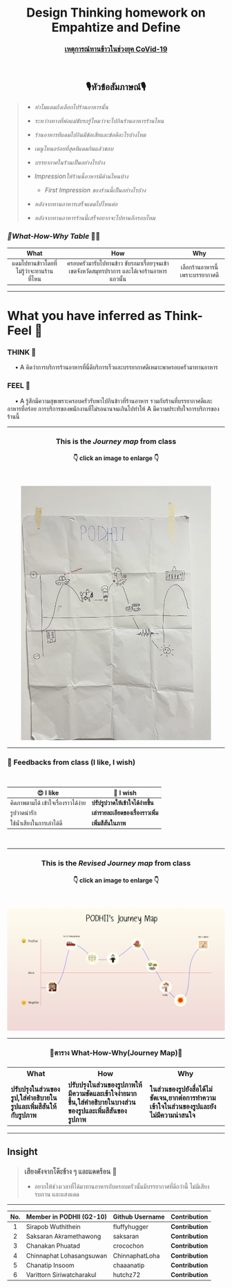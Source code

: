 <!--Header of the Project (h1)-->
<h1 align="center">Design Thinking homework on Empahtize and Define</h1>
<!--Name of the Story (h3)-->
<h3 align="center"><a href="https://github.com/ChinnaphatLoha/g2-10-PODHII/issues/46#issue-1376804920">เหตุการณ์ทานข้าวในช่วงยุค CoVid-19</a></h3><br>
<!--Questions asked during the interview-->

<h2 align='center'>🎙️หัวข้อสัมภาษณ์🎙️</h2>

> - _ทำไมแดมถึงเลือกไปร้านอาหารนั้น_
>
> - _ระหว่างทางที่พ่อแม่ขับรถรู้ไหมว่าจะไปกินร้านอาหารร้านไหน_
>
> - _ร้านอาหารทีแดมไปกินมีข้อเสียและข้อดีอะไรบ้างไหม_
>
> - _เมนูไหนอร่อยที่สุดทีแดมกินแล้วชอบ_
>
> - _บรรยากาศในร้านเป็นอย่างไรบ้าง_
>
> - _Impressionให้ร้านนี้อาหารมีด้านไหนบ้าง_
>    - _First Impression ของร้านนี้เป็นอย่างไรบ้าง_
>
> - _หลังจากทานอาหารเสร็จแดมไปไหนต่อ_
>
> - _หลังจากทานอาหารร้านนี้เสร็จอยากจะไปทานอีกรอบไหม_

<!--Summary of interview as What-how-why table-->
### _🔸What-How-Why Table_ 🚗💨
__What__ | __How__ | __Why__ |
:---:|:---:|:---:|
แดมไปทานข้าวโดยที่ไม่รู้ว่าจะทานร้านที่ไหน | ครอบครัวมารับไปทานข้าว ขับรถมาเรื่อยๆจนเข้าเขตจังหวัดสมุทรปราการ และได้เจอร้านอาหารแถวนั้น | เลือกร้านอาหารนี้เพราะบรรยากาศดี |
---
<!--What you have inferred as Think-Feel-->
<h1>What you have inferred as Think-Feel 💙</h1>

### THINK 💜
<p>
 &emsp; • A คิดว่าการบริการร้านอาหารที่นี่ดีบริการเร็วและบรรยากาศดีเหมาะพาครอบครัวมาทานอาหาร
</p>
  
### FEEL 🤎
<p>
 &emsp; • A รู้สึกมีความสุขเพราะครอบครัวรับพาไปกินข้าวที่ร้านอาหาร รวมกับร้านที่บรรยากาศดีและอาหารที่อร่อย การบริการของพนักงานที่ไม่รอนานจนเกินไปทำให้ A มีความประทับใจการบริการของร้านนี้
</p>
<hr></hr>


<!--Journey map from class (ratio 11/14)-->
<h3 align="center">This is the <em><b>Journey map</b></em> from class</h3>
<h4 align="center">👇 click an image to enlarge 👇</h4>
<br>
<p align="center">
  <img src="img/Journey_map_origin.jpg" alt="Journey map from class" width="440px" height"800px">
</p>

---
<!--Summary/lessons learned from in class presentation and feedback (I like, I wish)-->
### 💬 Feedbacks from class (I like, I wish)

<br>

😍 I like | 🤔 I wish
------|------
คิดภาพตามได้ เข้าใจเรื่องราวได้ง่าย | **ปรัปรูปวาดให้เข้าใจได้ง่ายขึ้น**
รูปวาดน่ารัก | **เล่ารายละเอียดของเรื่องราวเพิ่ม**
ใช้นํ้าเสียงในการเล่าได้ดี | **เพิ่มสีสันในภาพ**

<br>

---
<!--Revised Journey map, What-how-why, and/or Think-Feel-->
<h3 align="center">This is the <em><b>Revised Journey map</b></em> from class</h3>
<h4 align="center">👇 click an image to enlarge 👇</h4>
<br>
<p align="center">
  <img src="img/journeymap-final.png" alt="Journey map from class" width="840px" height"440px">
</p>
<hr></hr>
<h3 align="center">💞ตาราง What-How-Why(Journey Map)💞<h3>

<table>
  <tr>
    <th>What</th>
    <th>How</th>
    <th>Why</th>
  </tr>
  <tr>
    <td>ปรับปรุงในส่วนของรูป,ใส่คำอธิบายในรูปและเพิ่มสีสันให้กับรูปภาพ</td>
    <td>ปรับปรุงในส่วนของรูปภาพให้มีความชัดและเข้าใจง่ายมากขึ้น,ใส่คำอธิบายในบางส่วนของรูปและเพิ่มสีสันของรูปภาพ</td>
    <td>ในส่วนของรูปยังสื่อได้ไม่ชัดเจน,ยากต่อการทำความเข้าใจในส่วนของรูปและยังไม่มีความน่าสนใจ</td>
  </tr>
</table>
<hr></hr>

<!--Identified insights-->
 
## Insight

> ### เสียงดังจากโต๊ะข้าง ๆ และแดดร้อน 😤
> - อยากให้ช่วงเวลาที่ได้มาทานอาหารกับครอบครัวนั้นมีบรรยากาศที่ดีกว่านี้ ไม่มีเสียงรบกวน และแสงแดด
 
---
<!--PoV statement-->

<!--Each team member's contribution in this assignment-->
No. | Member in PODHII (G2-10) | Github Username | Contribution
:---:|:---|:---|:---
1 | Sirapob Wuthithein | fluffyhugger | **Contribution**
2 | Saksaran Akramethawong | saksaran | **Contribution**
3 | Chanakan Phuatad | crocochon | **Contribution**
4 | Chinnaphat Lohasangsuwan | ChinnaphatLoha | **Contribution**
5 | Chanatip Insoom | chaaanatip | **Contribution**
6 | Varittorn Siriwatcharakul | hutchz72 | **Contribution**
